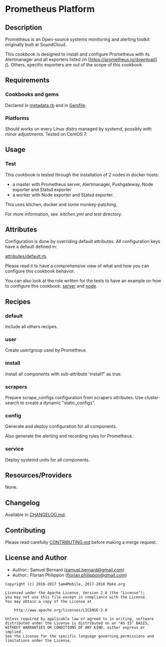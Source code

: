 Prometheus Platform
===================

Description
-----------

Prometheus is an Open-source systems monitoring and alerting toolkit originally
built at SoundCloud.

This cookbook is designed to install and configure Prometheus with its
Alertmanager and all exporters listed on [https://prometheus.io/download]().
Others, specific exporters are out of the scope of this cookbook.

Requirements
------------

### Cookbooks and gems

Declared in [metadata.rb](metadata.rb) and in [Gemfile](Gemfile).

### Platforms

Should works on every Linux distro managed by systemd, possibly with minor
adjustments. Tested on CentOS 7.

Usage
-----

### Test

This cookbook is tested through the installation of 2 nodes in docker hosts:

- a master with Prometheus server, Alertmanager, Pushgateway, Node exporter and
  Statsd exporter
- a worker with Node exporter and Statsd exporter.

This uses kitchen, docker and some monkey-patching.

For more information, see *.kitchen.yml* and *test* directory.

Attributes
----------

Configuration is done by overriding default attributes. All configuration keys
have a default defined in:

[attributes/default.rb](attributes/default.rb).

Please read it to have a comprehensive view of what and how you can configure
this cookbook behavior.

You can also look at the role written for the tests to have an example on how
to configure this cookbook:
[server](test/integration/roles/prometheus-platform-server.json) and
[node](test/integration/roles/prometheus-platform.json).

Recipes
-------

### default

Include all others recipes.

### user

Create user/group used by Prometheus

### install

Install all components with sub-attribute 'install?' as true.

### scrapers

Prepare scrape\_configs configuration from scrapers attributes. Use
cluster-search to create a dynamic "static\_configs".

### config

Generate and deploy configuration for all components.

Also generate the alerting and recording rules for Prometheus.

### service

Deploy systemd units for all components.

Resources/Providers
-------------------

None.

Changelog
---------

Available in [CHANGELOG.md](CHANGELOG.md).

Contributing
------------

Please read carefully [CONTRIBUTING.md](CONTRIBUTING.md) before making a merge
request.

License and Author
------------------

- Author:: Samuel Bernard (<samuel.bernard@gmail.com>)
- Author:: Florian Philippon (<florian.philippon@gmail.com>)

```text
Copyright (c) 2016-2017 Sam4Mobile, 2017-2018 Make.org

Licensed under the Apache License, Version 2.0 (the "License");
you may not use this file except in compliance with the License.
You may obtain a copy of the License at

    http://www.apache.org/licenses/LICENSE-2.0

Unless required by applicable law or agreed to in writing, software
distributed under the License is distributed on an "AS IS" BASIS,
WITHOUT WARRANTIES OR CONDITIONS OF ANY KIND, either express or implied.
See the License for the specific language governing permissions and
limitations under the License.
